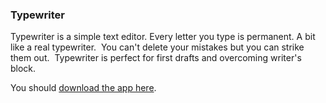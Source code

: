### Typewriter

Typewriter is a simple text editor. Every letter you type is permanent. A bit like a real typewriter.
﻿
You can't delete your mistakes but you can strike them out.
﻿
Typewriter is perfect for first drafts and overcoming writer's block.

You should [download the app here](http://llllll.li/typewriter/).
